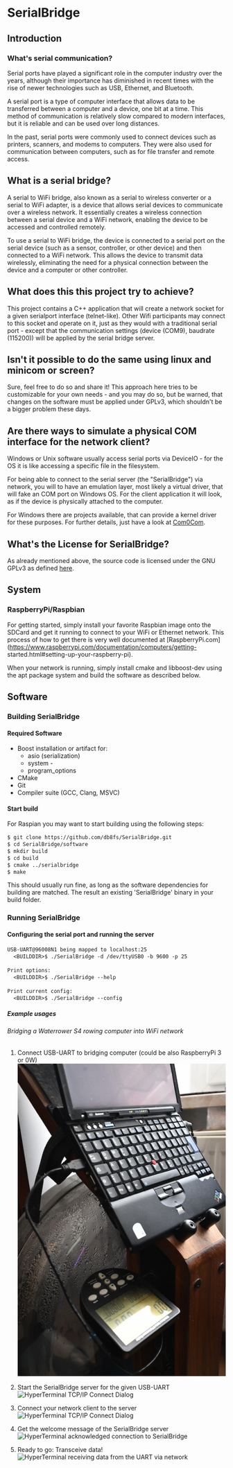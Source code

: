 # SerialBridge

## Introduction

### What's serial communication?

Serial ports have played a significant role in the computer industry over the
years, although their importance has diminished in recent times with the rise of
newer technologies such as USB, Ethernet, and Bluetooth.

A serial port is a type of computer interface that allows data to be transferred
between a computer and a device, one bit at a time. This method of communication
is relatively slow compared to modern interfaces, but it is reliable and can be
used over long distances.

In the past, serial ports were commonly used to connect devices such as
printers, scanners, and modems to computers. They were also used for
communication between computers, such as for file transfer and remote access.

## What is a serial bridge?

A serial to WiFi bridge, also known as a serial to wireless converter or a
serial to WiFi adapter, is a device that allows serial devices to communicate
over a wireless network. It essentially creates a wireless connection between a
serial device and a WiFi network, enabling the device to be accessed and
controlled remotely.

To use a serial to WiFi bridge, the device is connected to a serial port on the
serial device (such as a sensor, controller, or other device) and then connected
to a WiFi network. This allows the device to transmit data wirelessly,
eliminating the need for a physical connection between the device and a computer
or other controller.

## What does this this project try to achieve?

This project contains a C++ application that will create a network socket for
a given serialport interface (telnet-like). Other Wifi participants may connect to this
socket and operate on it, just as they would with a traditional serial port - except that 
the communication settings (device (COM9), baudrate (115200)) will be applied by
the serial bridge server.


## Isn't it possible to do the same using linux and minicom or screen?

Sure, feel free to do so and share it! This approach here tries to be customizable for 
your own needs - and you may do so, but be warned, that changes on the software must 
be applied under GPLv3, which shouldn't be a bigger problem these days.


## Are there ways to simulate a physical COM interface for the network client?

Windows or Unix software usually access serial ports via DeviceIO - for the OS
it is like accessing a specific file in the filesystem.

For being able to connect to the serial server (the "SerialBridge") via network,
you will to have an emulation layer, most likely a virtual driver, that will
fake an COM port on Windows OS. For the client application it will look, as if
the device is physically attached to the computer.

For Windows there are projects available, that can provide a kernel driver for
these purposes. For further details, just have a look at
[Com0Com](https://com0com.sourceforge.net/).


## What's the License for SerialBridge?

As already mentioned above, the source code is licensed under the GNU GPLv3 as
defined [here](https://www.gnu.org/licenses/gpl-3.0.html).


## System

### RaspberryPi/Raspbian

For getting started, simply install your favorite Raspbian image onto the SDCard
and get it running to connect to your WiFi or Ethernet network. This process of
how to get there is very well documented at
[RaspberryPi.com](https://www.raspberrypi.com/documentation/computers/getting-
started.html#setting-up-your-raspberry-pi).

When your network is running, simply install cmake and libboost-dev using the
apt package system and build the software as described below.


## Software

### Building SerialBridge

#### Required Software 
- Boost installation or artifact for: 
	- asio (serialization)
	- system -
	- program_options 
- CMake 
- Git
- Compiler suite (GCC, Clang, MSVC)


#### Start build

For Raspian you may want to start building using the following steps:

	$ git clone https://github.com/db8fs/SerialBridge.git
	$ cd SerialBridge/software 
	$ mkdir build 
	$ cd build 
	$ cmake ../serialbridge
	$ make

This should usually run fine, as long as the software dependencies for building are matched. 
The result an existing 'SerialBridge' binary in your build folder.

### Running SerialBridge

#### Configuring the serial port and running the server

	USB-UART@96008N1 being mapped to localhost:25 
	  <BUILDDIR>$ ./SerialBridge -d /dev/ttyUSB0 -b 9600 -p 25

	Print options: 
	  <BUILDDIR>$ ./SerialBridge --help

	Print current config: 
	  <BUILDDIR>$ ./SerialBridge --config


##### Example usages

###### Bridging a Waterrower S4 rowing computer into WiFi network

1. Connect USB-UART to bridging computer (could be also RaspberryPi 3 or 0W)
![Forwarding USB-UART via Laptop into Wifi network](/doc/tutorial/usage.jpg)

2. Start the SerialBridge server for the given USB-UART ![HyperTerminal TCP/IP
Connect Dialog](/doc/tutorial/server-start.jpg)

3. Connect your network client to the server ![HyperTerminal TCP/IP Connect
Dialog](/doc/tutorial/hypertrm-connect-dlg.png)

4. Get the welcome message of the SerialBridge server ![HyperTerminal
acknowledged connection to SerialBridge](/doc/tutorial/hypertrm-connected.png)

5. Ready to go: Transceive data! ![HyperTerminal receiving data from the UART
via network](/doc/tutorial/hypertrm-receiving-data.png)
